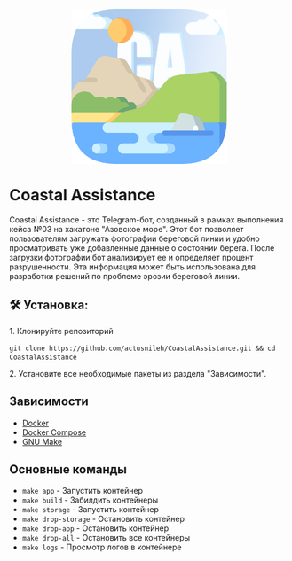 <p align="center"><img align="center" width="280" src="/img/rounded_logo.png"/></p>

# Coastal Assistance
Coastal Assistance - это Telegram-бот, созданный в рамках выполнения кейса №03 на хакатоне "Азовское море". Этот бот позволяет пользователям загружать фотографии береговой линии и удобно просматривать уже добавленные данные о состоянии берега. После загрузки фотографии бот анализирует ее и определяет процент разрушенности. Эта информация может быть использована для разработки решений по проблеме эрозии береговой линии.

<h2>🛠️ Установка:</h2>

<p>1. Клонируйте репозиторий</p>

```
git clone https://github.com/actusnileh/CoastalAssistance.git && cd CoastalAssistance
```

<p>2. Установите все необходимые пакеты из раздела "Зависимости".</p>
  
<h2> Зависимости </h2>

- [Docker](https://www.docker.com/get-started)
- [Docker Compose](https://docs.docker.com/compose/install/)
- [GNU Make](https://www.gnu.org/software/make/)


<h2> Основные команды </h2>

* `make app` - Запустить контейнер
* `make build` - Забилдить контейнеры
* `make storage` - Запустить контейнер
* `make drop-storage` - Остановить контейнер
* `make drop-app` - Остановить контейнер
* `make drop-all` - Остановить все контейнеры
* `make logs` - Просмотр логов в контейнере
